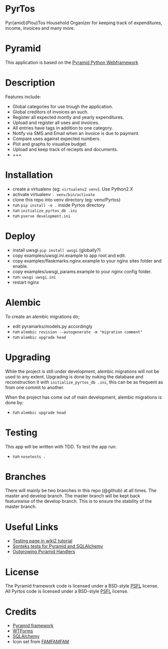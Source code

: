 PyrTos
======
Pyr(amid)(Plou)Tos Household Organizer for keeping track of expenditures, income, invoices and many more.

Pyramid
=======
This application is based on the [Pyramid Python Webframework](http://www.pylonsproject.org/)

Description
===========
Features include:
  * Global categories for use trough the application.
  * Global creditors of invoices an such.
  * Register all expected montly and yearly expenditures.
  * Upload and register all uses and invoices.
  * All entries have tags in addition to one category.
  * Notify via SMS and Email when an invoice is due to payment.
  * Compare uses against expected numbers.
  * Plot and graphs to visualize budget.
  * Upload and keep track of reciepts and documents.
  * +++

Installation
============
  * create a virtualenv (eg: `virtualenv2 venv`). Use Python2.X
  * activate virtualenv `. venv/bin/activate`
  * clone this repo into venv directory (eg: venv/Pyrtos)
  * run `pip install -e .` inside Pyrtos directory
  * run `initialize_pyrtos_db .ini`
  * run `pserve development.ini`

Deploy
======
* install uwsgi `pip install uwsgi` (globally?)
* copy examples/uwsgi.ini.example to app root and edit.
* copy examples/flaskmarks.nginx.example to your nginx sites folder and enable.
* copy examples/uwsgi_params.example to your nginx config folder.
* run: `uwsgi uwsgi.ini`
* restart nginx

Alembic
=======
To create an alembic migrations do;
  * edit pyramarks/models.py accordingly
  * run `alembic revision --autogenerate -m "migration comment"`
  * run `alembic upgrade head`

Upgrading
=========
While the project is still under development, alembic migrations will not be used to any extent.
Upgrading is done by nuking the database and reconstruction it with `initialize_pyrtos_db .ini`,
this can be as frequent as from one commit to another.

When the project has come out of main development, alembic migrations is done by:
  * run `alembic upgrade head`

Testing
=======
This app will be written with TDD. To test the app run:
  * run `nosetests .`

Branches
========
There will mainly be two branches in this repo (@github) at all times. The master and develop branch.
The master branch will be kept back featurewise of the develop branch. This is to ensure the stability of the master branch.

Useful Links
============
  * [Testing page in wiki2 tutorial](http://docs.pylonsproject.org/projects/pyramid/en/1.4-branch/tutorials/wiki2/tests.html)
  * [Sonteks tests for Pyramid and SQLAlchemy](http://sontek.net/blog/detail/writing-tests-for-pyramid-and-sqlalchemy)
  * [Outgrowing Pyramid Handlers](http://michael.merickel.org/2011/8/23/outgrowing-pyramid-handlers/)

License
=======
The Pyramid framework code is licensed under a BSD-style [PSFL](http://www.pylonsproject.org/about/license) license.
All Pyrtos code is licensed under a BSD-style [PSFL](http://en.wikipedia.org/wiki/Python_Software_Foundation_License) license.

Credits
=======
  * [Pyramid framework](http://www.pylonsproject.org/)
  * [WTForms](http://wtforms.simplecodes.com/docs/1.0.4/)
  * [SQLAlchemy](http://www.sqlalchemy.org/)
  * Icon set from [FAMFAMFAM](http://www.famfamfam.com)

